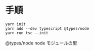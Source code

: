 # 手順

```
yarn init
yarn add --dev typescript @types/node
yarn run tsc --init
```

@types/node
node モジュールの型
